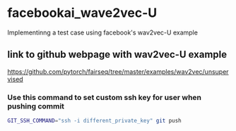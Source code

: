 # facebookai_wave2vec-U
Implementinng a test case using facebook's wav2vec-U example

## link to github webpage with wav2vec-U example
https://github.com/pytorch/fairseq/tree/master/examples/wav2vec/unsupervised

### Use this command to set custom ssh key for user when pushing commit

```bash
GIT_SSH_COMMAND="ssh -i different_private_key" git push
```
